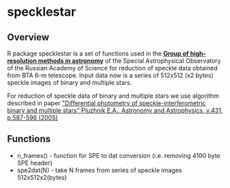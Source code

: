 # specklestar

Overview
--------

R package specklestar is a set of functions used in the [**Group of high-resolution methods in astronomy**](https://www.sao.ru/Doc-en/index.html) of the Special Astrophysical Observatory
of the Russian Academy of Science for reduction of speckle data obtained from BTA 6-m telescope.
Input data now is a series of 512x512 (x2 bytes) speckle images of binary and multiple stars.

For reduction of speckle data of binary and multiple stars we use algorithm described in paper
["Differential photometry of speckle-interferometric binary and multiple stars"
Pluzhnik E.A., Astronomy and Astrophysics, v.431, p.587-596 (2005)](https://www.aanda.org/articles/aa/pdf/2005/08/aa1158.pdf)

## Functions

- n_frames() - function for SPE to dat conversion (i.e. removing 4100 byte SPE header)
- spe2dat(N) - take N frames from series of speckle images 512x512x2(bytes)
